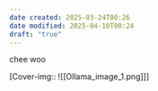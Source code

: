 ```yaml
---
date created: 2025-03-24T00:26
date modified: 2025-04-10T00:24
draft: "true"
---
```


chee woo

[Cover-img:: ![[Ollama_image_1.png]]]